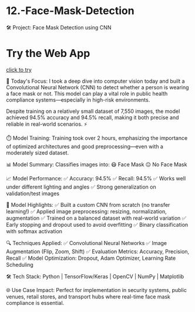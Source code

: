 # 12.-Face-Mask-Detection
🛠️ Project: Face Mask Detection using CNN

# Try the Web App
[click to try](https://facemaskdetectionbyzaidnaeem.streamlit.app/)

🧠 Today's Focus:
I took a deep dive into computer vision today and built a Convolutional Neural Network (CNN) to detect whether a person is wearing a face mask or not. This model can play a vital role in public health compliance systems—especially in high-risk environments.

Despite training on a relatively small dataset of 7,550 images, the model achieved 94.5% accuracy and 94.5% recall, making it both precise and reliable in real-world scenarios. ⚡

⏱️ Model Training:
Training took over 2 hours, emphasizing the importance of optimized architectures and good preprocessing—even with a moderately sized dataset.

📊 Model Summary:
Classifies images into:
😷 Face Mask
😐 No Face Mask

📈 Model Performance:
✅ Accuracy: 94.5%
✅ Recall: 94.5%
✅ Works well under different lighting and angles
✅ Strong generalization on validation/test images

📌 Model Highlights:
✅ Built a custom CNN from scratch (no transfer learning!)
✅ Applied image preprocessing: resizing, normalization, augmentation
✅ Trained on a balanced dataset with real-world variation
✅ Early stopping and dropout used to avoid overfitting
✅ Binary classification with softmax activation

🔍 Techniques Applied:
✅ Convolutional Neural Networks
✅ Image Augmentation (Flip, Zoom, Shift)
✅ Evaluation Metrics: Accuracy, Precision, Recall
✅ Model Optimization: Dropout, Adam Optimizer, Learning Rate Scheduling

🛠️ Tech Stack:
Python | TensorFlow/Keras | OpenCV | NumPy | Matplotlib

🌐 Use Case Impact:
Perfect for implementation in security systems, public venues, retail stores, and transport hubs where real-time face mask compliance is essential.
